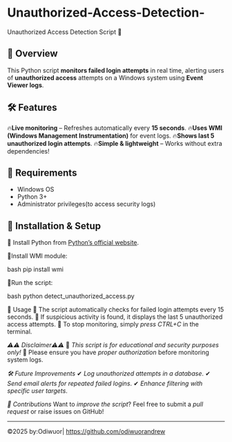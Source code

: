 # Unauthorized-Access-Detection-
Unauthorized Access Detection Script 🚨

## 📌 Overview
This Python script **monitors failed login attempts** in real time, alerting users of **unauthorized access** attempts on a Windows system using **Event Viewer logs**.

## 🛠 Features
🔥**Live monitoring** – Refreshes automatically every **15 seconds**.
🔥**Uses WMI (Windows Management Instrumentation)** for event logs.
🔥**Shows last 5 unauthorized login attempts**.
🔥**Simple & lightweight** – Works without extra dependencies!

## 🚀 Requirements
- Windows OS
- Python 3+
- Administrator privileges(to access security logs)

## 🔧 Installation & Setup
💫 Install Python from [Python’s official website](https://www.python.org/downloads/).

💫Install WMI module:

   
bash
     pip install wmi
   
  💫Run the script:
  
 bash   python detect_unauthorized_access.py
   

🎯 Usage
🔹 The script automatically checks for failed login attempts every 15 seconds.
🔹 If suspicious activity is found, it displays the last 5 unauthorized access attempts.
🔹 To stop monitoring, simply *press CTRL+C* in the terminal.

*⚠️⚠️ Disclaimer⚠️⚠️*
🚨 *This script is for educational and security purposes only!* 🚨
Please ensure you have *proper authorization* before monitoring system logs.

*🛠 Future Improvements*
✔ *Log unauthorized attempts in a database*.
✔ *Send email alerts for repeated failed logins*.
✔ *Enhance filtering with specific user targets*.

*📌 Contributions*
Want to *improve the script*? Feel free to submit a *pull request* or raise issues on GitHub!

---
©2025 by:Odiwuor| https://github.com/odiwuorandrew
